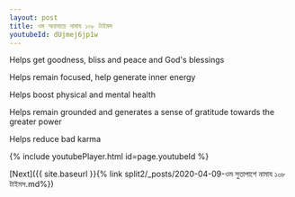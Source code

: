 ```yaml
---
layout: post
title: ওম অনাদায়ে নামায ১০৮ টাইমস
youtubeId: dUjmej6jp1w
---
```

 
 
Helps get goodness, bliss and peace and God's blessings
 
Helps remain focused, help generate inner energy 
 
Helps boost physical and mental health 
 
Helps remain grounded and generates a sense of gratitude towards the greater power 
 
Helps reduce bad karma
 
 
 
 


{% include youtubePlayer.html id=page.youtubeId %}
 
[Next]({{ site.baseurl }}{% link  split2/_posts/2020-04-09-ওম সুতাপাশে নামায ১০৮ টাইমস.md%})
 
